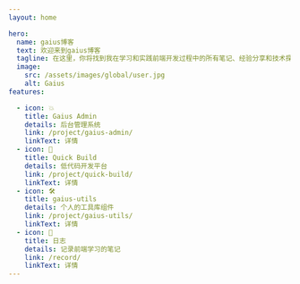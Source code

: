 ```yaml
---
layout: home

hero:
  name: gaius博客
  text: 欢迎来到gaius博客
  tagline: 在这里，你将找到我在学习和实践前端开发过程中的所有笔记、经验分享和技术探索。无论你是刚刚踏入前端开发领域的新手，还是希望提升技能的经验丰富的工程师，我的博客都将为你提供有价值的资源和实用的技巧。
  image:
    src: /assets/images/global/user.jpg
    alt: Gaius
features:

  - icon: 💥
    title: Gaius Admin
    details: 后台管理系统
    link: /project/gaius-admin/
    linkText: 详情
  - icon: 🚀
    title: Quick Build
    details: 低代码开发平台
    link: /project/quick-build/
    linkText: 详情
  - icon: 🛠️
    title: gaius-utils
    details: 个人的工具库组件
    link: /project/gaius-utils/
    linkText: 详情
  - icon: 📃
    title: 日志
    details: 记录前端学习的笔记
    link: /record/
    linkText: 详情
---
```


